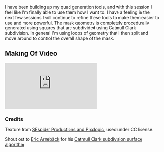 I have been building up my quad generation tools, and with this session I feel like I'm finally able to use them how I want to. I have a feeling in the next few sessions I will continue to refine these tools to make them easier to use and more powerful. The mask geometry is completely procedurally generated using squares that are subdivided using Catmull Clark subdivision. In general I'm using loops of geometry that I then split and move around to control the overall shape of the mask.

## Making Of Video

<div><div class='video'><iframe src="https://www.youtube.com/watch?v=HksslvaUBWQ" frameborder="0" allowfullscreen></iframe></div></div>

### Credits

Texture from [SEspider Productions and Pixologic](http://sespider.deviantart.com/art/163-FREE-MatCaps-258893793), used under CC license.

Shout out to [Eric Arnebäck](https://github.com/Erkaman) for his [Catmull Clark subdivision surface algorithm](https://github.com/Erkaman/gl-catmull-clark)
